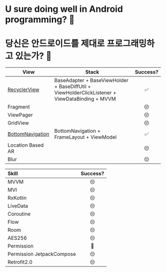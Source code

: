 
# U sure doing well in Android programming? 🤔

# 당신은 안드로이드를 제대로 프로그래밍하고 있는가? 🤔





| **View**  | **Stack**       | **Success?**    | 
| ------------- | ----------- | :----: |
| [RecyclerView](https://github.com/Lee-JuYeon/Study_Android/tree/master/app/src/main/java/com/cavss/studyandroid/recyclerview) | BaseAdapter + BaseViewHolder + BaseDiffUtil + ViewHolderClickListener + ViewDataBinding + MVVM | ✅ |
| Fragment|| 😔 |
| ViewPager|| 😔 |
| GridView|| 😔 |
| [BottomNavigation](https://github.com/Lee-JuYeon/Study_Android/tree/master/app/src/main/java/com/cavss/studyandroid/ui/custom/bottomnavigation) | BottomNavigation + FrameLayout + ViewModel | ✅ |
| Location Based AR|| 😔 |
| Blur || 😔 |

|**Skill**|**Success?**| 
|:---------------------------|:----:|
|MVVM|😔|
|MVI|😔|
|RxKotlin|😔|
|LiveData|😔|
|Coroutine|😔|
|Flow|😔|
|Room|😔|
|AES256|😔|
|Permission|🤔|
|Permission JetpackCompose|😔|
|Retrofit2.0|😔|


